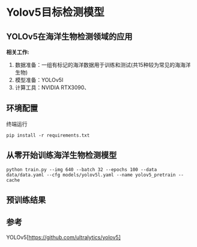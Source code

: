 # Yolov5目标检测模型

## YOLOv5在海洋生物检测领域的应用
**相关工作:**  
1. 数据准备：一组有标记的海洋数据用于训练和测试(共15种较为常见的海海洋生物)
2. 模型准备：YOLOv5l
3. 计算工具：NVIDIA RTX3090、

## 环境配置
终端运行
```shell
pip install -r requirements.txt
```

## 从零开始训练海洋生物检测模型
```shell
python train.py --img 640 --batch 32 --epochs 100 --data data/data.yaml --cfg models/yolov5l.yaml --name yolov5_pretrain --cache
```

## 预训练结果

## 参考
YOLOv5[https://github.com/ultralytics/yolov5]